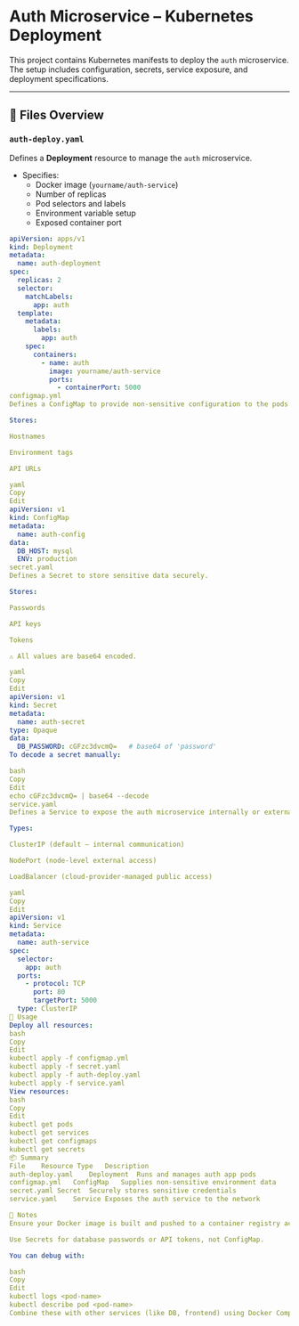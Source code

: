 # Auth Microservice – Kubernetes Deployment

This project contains Kubernetes manifests to deploy the `auth` microservice. The setup includes configuration, secrets, service exposure, and deployment specifications.

---

## 📁 Files Overview

### `auth-deploy.yaml`
Defines a **Deployment** resource to manage the `auth` microservice.

- Specifies:
  - Docker image (`yourname/auth-service`)
  - Number of replicas
  - Pod selectors and labels
  - Environment variable setup
  - Exposed container port

```yaml
apiVersion: apps/v1
kind: Deployment
metadata:
  name: auth-deployment
spec:
  replicas: 2
  selector:
    matchLabels:
      app: auth
  template:
    metadata:
      labels:
        app: auth
    spec:
      containers:
        - name: auth
          image: yourname/auth-service
          ports:
            - containerPort: 5000
configmap.yml
Defines a ConfigMap to provide non-sensitive configuration to the pods.

Stores:

Hostnames

Environment tags

API URLs

yaml
Copy
Edit
apiVersion: v1
kind: ConfigMap
metadata:
  name: auth-config
data:
  DB_HOST: mysql
  ENV: production
secret.yaml
Defines a Secret to store sensitive data securely.

Stores:

Passwords

API keys

Tokens

⚠️ All values are base64 encoded.

yaml
Copy
Edit
apiVersion: v1
kind: Secret
metadata:
  name: auth-secret
type: Opaque
data:
  DB_PASSWORD: cGFzc3dvcmQ=   # base64 of 'password'
To decode a secret manually:

bash
Copy
Edit
echo cGFzc3dvcmQ= | base64 --decode
service.yaml
Defines a Service to expose the auth microservice internally or externally.

Types:

ClusterIP (default – internal communication)

NodePort (node-level external access)

LoadBalancer (cloud-provider-managed public access)

yaml
Copy
Edit
apiVersion: v1
kind: Service
metadata:
  name: auth-service
spec:
  selector:
    app: auth
  ports:
    - protocol: TCP
      port: 80
      targetPort: 5000
  type: ClusterIP
🚀 Usage
Deploy all resources:
bash
Copy
Edit
kubectl apply -f configmap.yml
kubectl apply -f secret.yaml
kubectl apply -f auth-deploy.yaml
kubectl apply -f service.yaml
View resources:
bash
Copy
Edit
kubectl get pods
kubectl get services
kubectl get configmaps
kubectl get secrets
📦 Summary
File	Resource Type	Description
auth-deploy.yaml	Deployment	Runs and manages auth app pods
configmap.yml	ConfigMap	Supplies non-sensitive environment data
secret.yaml	Secret	Securely stores sensitive credentials
service.yaml	Service	Exposes the auth service to the network

📘 Notes
Ensure your Docker image is built and pushed to a container registry accessible by your cluster (e.g., Docker Hub, ECR, GCR).

Use Secrets for database passwords or API tokens, not ConfigMap.

You can debug with:

bash
Copy
Edit
kubectl logs <pod-name>
kubectl describe pod <pod-name>
Combine these with other services (like DB, frontend) using Docker Compose or Helm if needed.